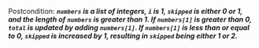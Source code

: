 Postcondition: ***`numbers` is a list of integers, `i` is 1, `skipped` is either 0 or 1, and the length of `numbers` is greater than 1. If `numbers[1]` is greater than 0, `total` is updated by adding `numbers[1]`. If `numbers[1]` is less than or equal to 0, `skipped` is increased by 1, resulting in `skipped` being either 1 or 2.***